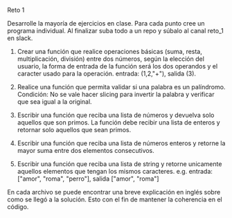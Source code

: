 Reto 1

Desarrolle la mayoría de ejercicios en clase. Para cada punto cree un programa individual. Al finalizar suba todo a un repo y súbalo al canal reto_1 en slack.

  1. Crear una función que realice operaciones básicas (suma, resta, multiplicación, división) entre dos números, según la elección del usuario, la forma de entrada de la función será los dos operandos y el caracter usado para la operación. entrada: (1,2,"+"), salida (3).

  2. Realice una función que permita validar si una palabra es un palíndromo. Condición: No se vale hacer slicing para invertir la palabra y verificar que sea igual a la original.

  3. Escribir una función que reciba una lista de números y devuelva solo aquellos que son primos. La función debe recibir una lista de enteros y retornar solo aquellos que sean primos.

  4. Escribir una función que reciba una lista de números enteros y retorne la mayor suma entre dos elementos consecutivos.

  5. Escribir una función que reciba una lista de string y retorne unicamente aquellos elementos que tengan los mismos caracteres. e.g. entrada: ["amor", "roma", "perro"], salida ["amor", "roma"]

En cada archivo se puede encontrar una breve explicación en inglés sobre como se llegó a la solución. Esto con el fin de mantener la coherencia en el código.
